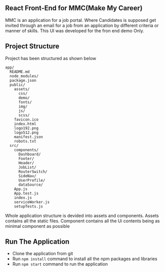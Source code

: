 ## React Front-End for MMC(Make My Career)
MMC is an application for a job portal. Where Candidates is supposed get invited through an email for a job from an application by different criteria or manner of skills.
This UI was developed for the fron end demo Only.


## Project Structure
Project has been structured as shown below

```
app/
  README.md
  node_modules/
  package.json
  public/
    assets/
      css/
      demo/
      fonts/
      img/
      js/
      scss/
    favicon.ico
    index.html
    logo192.png
    logo512.png
    manifest.json
    robots.txt
  src/
    components/
      Dashboard/
      Footer/
      Header/
      JobList/
      RouterSwitch/
      SideNav/
      UserProfile/
      dataSource/
    App.js
    App.test.js
    index.js
    serviceWorker.js
    setupTests.js
```
Whole application structure is devided into assets and components. Assets contains all the static files. Component contains all the Ui contents being as minimal component as possible

## Run The Application
 - Clone the application from git
 - Run `npm install` command to install all the npm packages and libraries
 - Run `npm start` command to run the application

